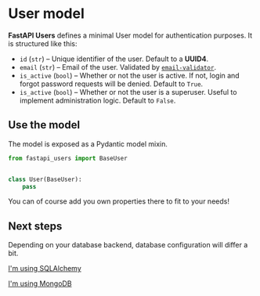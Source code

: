 # User model

**FastAPI Users** defines a minimal User model for authentication purposes. It is structured like this:

* `id` (`str`) – Unique identifier of the user. Default to a **UUID4**.
* `email` (`str`) – Email of the user. Validated by [`email-validator`](https://github.com/JoshData/python-email-validator).
* `is_active` (`bool`) – Whether or not the user is active. If not, login and forgot password requests will be denied. Default to `True`.
* `is_active` (`bool`) – Whether or not the user is a superuser. Useful to implement administration logic. Default to `False`.

## Use the model

The model is exposed as a Pydantic model mixin.

```py
from fastapi_users import BaseUser


class User(BaseUser):
    pass
```

You can of course add you own properties there to fit to your needs!

## Next steps

Depending on your database backend, database configuration will differ a bit.

[I'm using SQLAlchemy](databases/sqlalchemy.md)

[I'm using MongoDB](databases/mongodb.md)
